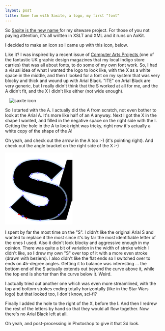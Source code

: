 ```yaml
---
layout: post
title: Some fun with Saxite, a logo, my first "font" 
---
```

<p>So <a href="/dev/xml/saxite/">Saxite is the new name </a>for my siteware project. For those of you not paying attention, it's all written in XSLT and XML and it runs on AxKit. </p><p>I decided to make an icon so I came up with this icon, below. </p><p>Like it? I was inspired by a recent issue of <a href="http://www.computerarts.co.uk/about_us/computer_arts_projects">Computer Arts Projects </a>(one of the fantastic UK graphic design magazines that my local Indigo store carries) that was all about fonts, to do some of my own font work. So, I had a visual idea of what I wanted the logo to look like, with the X as a white space in the middle, and then I looked for a font on my system that was very blocky and thick and wound up with Arial Black. "ITE" on Arial Black are very generic, but I really didn't think that the S worked at all for me, and the A didn't fit, and the X I didn't like either (not wide enough). </p><p style="margin: 1em;"><img src="/dev/xml/saxite/images/saxite_logo_sm.png" alt="saxite icon" /></p><p>So I started with the A. I actually did the A from scratch, not even bother to look at the Arial A. It's more like half of an A anyway. Next I got the X in the shape I wanted, and filled in the negative space on the right side with the I. Getting the hole in the A to look right was tricky, right now it's actually a white copy of the shape of the A! </p><p>Oh yeah, and check out the arrow in the A too :-) (it's pointing right). And check out the angle bracket on the right side of the X :-) </p><div class="floating_right"><img src="/weblog/images/2006/saxite-s.png" alt="saxite icon" /></div><p>I spent by far the most time on the "S". I didn't like the original Arial S and wanted to replace it the most since it's by far the most identifiable letter of the ones I used. Also it didn't look blocky and aggressive enough in my opinion. There was quite a bit of variation in the width of stroke which I didn't like, so I drew my own "S" over top of it with a more even stroke (drawn with beziers). I also didn't like the flat ends so I switched over to ends on 45-degree angles. Getting it to balance was interesting ... the bottom end of the S actually extends out beyond the curve above it, while the top end is shorter than the curve below it. Weird. </p><p>I actually tried out another one which was even more streamlined, with the top and bottom strokes ending totally horizontally (like in the Star Wars logo) but that looked too, I don't know, sci-fi? </p><p>Finally I added the hole to the right of the X, before the I. And then I redrew the rest of the letters by hand so that they would all flow together. Now there's no Arial Black left at all. </p><p>Oh yeah, and post-processing in Photoshop to give it that 3d look. </p>
